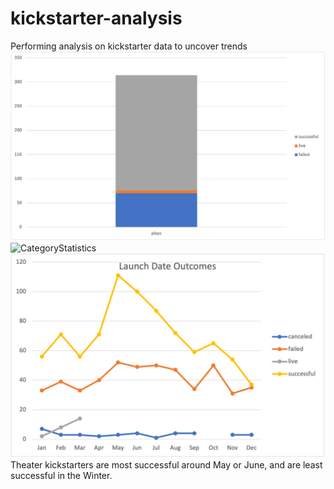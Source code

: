 # kickstarter-analysis
Performing analysis on kickstarter data to uncover trends
![SubcategoryStatistics](Subcategory.png)
![CategoryStatistics](CategoryStatistics.png)
![LaunchDateOutcomes](LaunchDateOutcomes.png)
Theater kickstarters are most successful around May or June, and are least successful in the Winter.
